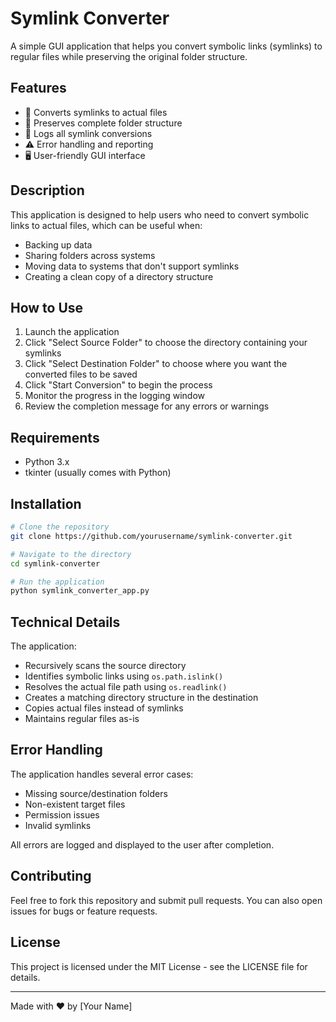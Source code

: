 
# Symlink Converter

A simple GUI application that helps you convert symbolic links (symlinks) to regular files while preserving the original folder structure.

## Features

- 🔄 Converts symlinks to actual files
- 📁 Preserves complete folder structure
- 📝 Logs all symlink conversions
- ⚠️ Error handling and reporting
- 🖥️ User-friendly GUI interface

## Description

This application is designed to help users who need to convert symbolic links to actual files, which can be useful when:
- Backing up data
- Sharing folders across systems
- Moving data to systems that don't support symlinks
- Creating a clean copy of a directory structure

## How to Use

1. Launch the application
2. Click "Select Source Folder" to choose the directory containing your symlinks
3. Click "Select Destination Folder" to choose where you want the converted files to be saved
4. Click "Start Conversion" to begin the process
5. Monitor the progress in the logging window
6. Review the completion message for any errors or warnings

## Requirements

- Python 3.x
- tkinter (usually comes with Python)

## Installation

```bash
# Clone the repository
git clone https://github.com/yourusername/symlink-converter.git

# Navigate to the directory
cd symlink-converter

# Run the application
python symlink_converter_app.py
```

## Technical Details

The application:
- Recursively scans the source directory
- Identifies symbolic links using `os.path.islink()`
- Resolves the actual file path using `os.readlink()`
- Creates a matching directory structure in the destination
- Copies actual files instead of symlinks
- Maintains regular files as-is

## Error Handling

The application handles several error cases:
- Missing source/destination folders
- Non-existent target files
- Permission issues
- Invalid symlinks

All errors are logged and displayed to the user after completion.

## Contributing

Feel free to fork this repository and submit pull requests. You can also open issues for bugs or feature requests.

## License

This project is licensed under the MIT License - see the LICENSE file for details.

---

Made with ❤️ by [Your Name]
